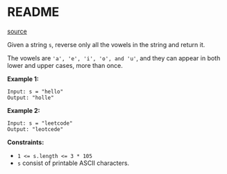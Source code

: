 # README #

[source](https://leetcode.com/problems/reverse-vowels-of-a-string/description/)

Given a string `s`, reverse only all the vowels in the string and return it.

The vowels are `'a', 'e', 'i', 'o', and 'u'`, and they can appear in both lower and upper cases, more than once.

**Example 1:**

```
Input: s = "hello"
Output: "holle"
```

**Example 2:**

```
Input: s = "leetcode"
Output: "leotcede"
```
 
**Constraints:**

+ `1 <= s.length <= 3 * 105`
+ `s` consist of printable ASCII characters.
